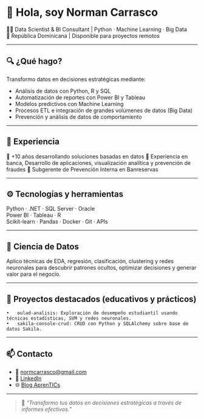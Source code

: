 # 👋 Hola, soy Norman Carrasco

👨‍💼 Data Scientist & BI Consultant | Python · Machine Learning · Big Data  
📍 República Dominicana | Disponible para proyectos remotos

---

## 🔍 ¿Qué hago?

Transformo datos en decisiones estratégicas mediante:

- Análisis de datos con Python, R y SQL
- Automatización de reportes con Power BI y Tableau
- Modelos predictivos con Machine Learning  
- Procesos ETL e integración de grandes volúmenes de datos (Big Data)  
- Prevención y análisis de datos de comportamiento

---

## 🧠 Experiencia

🔹 +10 años desarrollando soluciones basadas en datos 
🔹 Experiencia en banca, Desarrollo de aplicaciones, visualización analítica y prevención de fraudes
🔹 Subgerente de Prevención Interna en Banreservas

---

## ⚙️ Tecnologías y herramientas

Python · .NET · SQL Server · Oracle  
Power BI · Tableau · R  
Scikit-learn · Pandas · Docker · Git · APIs

---

## 🧬 Ciencia de Datos

Aplico técnicas de EDA, regresión, clasificación, clustering y redes neuronales para descubrir patrones ocultos, optimizar decisiones y generar valor para el negocio.

---

## 📘 Proyectos destacados (educativos y prácticos)
	•	oulad-analisis: Exploración de desempeño estudiantil usando técnicas estadísticas, SVM y redes neuronales.
	•	sakila-console-crud: CRUD con Python y SQLAlchemy sobre base de datos Sakila.

 ___

## 📫 Contacto

- 📧 normcarrasco@gmail.com  
- 🔗 [LinkedIn](https://www.linkedin.com/in/nocarrasco)  
- 🌐 [Blog AprenTICs](https://apren2tics.wordpress.com)

---

> 🧠 *“Transformo tus datos en decisiones estratégicas a través de informes efectivos.”*

